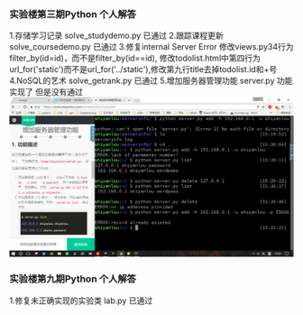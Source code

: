 ### 实验楼第三期Python 个人解答
1.存储学习记录 solve_studydemo.py  已通过
2.跟踪课程更新 solve_coursedemo.py 已通过
3.修复internal Server Error 修改views.py34行为filter_by(id=id)，而不是filter_by(id==id), 修改todolist.html中第四行为url_for('static')而不是url_for('../static'),修改第九行title去掉todolist.id和+号
4.NoSQL的艺术 solve_getrank.py	已通过
5.增加服务器管理功能 server.py  功能实现了 但是没有通过
<br>
![](./img/screen.png)



### 实验楼第九期Python 个人解答
1.修复未正确实现的实验类 lab.py 已通过
